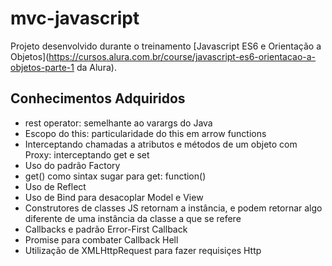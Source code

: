 # mvc-javascript

Projeto desenvolvido durante o treinamento [Javascript ES6 e Orientação a Objetos](https://cursos.alura.com.br/course/javascript-es6-orientacao-a-objetos-parte-1 da Alura).

## Conhecimentos Adquiridos

- rest operator: semelhante ao varargs do Java
- Escopo do this: particularidade do this em arrow functions
- Interceptando chamadas a atributos e métodos de um objeto com Proxy: interceptando get e set
- Uso do padrão Factory
- get() como sintax sugar para get: function()
- Uso de Reflect
- Uso de Bind para desacoplar Model e View
- Construtores de classes JS retornam a instância, e podem retornar algo diferente de uma instância da classe a que se refere
- Callbacks e padrão Error-First Callback
- Promise para combater Callback Hell
- Utilização de XMLHttpRequest para fazer requisiçes Http
